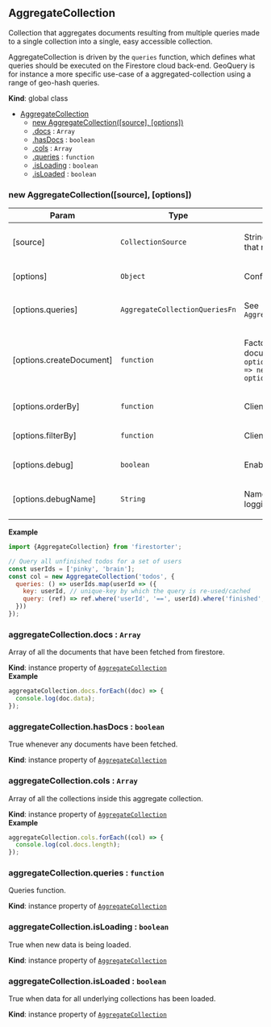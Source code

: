 <a name="AggregateCollection"></a>

## AggregateCollection
<p>Collection that aggregates documents resulting from multiple queries made to a single collection into
a single, easy accessible collection.</p>

<p>AggregateCollection is driven by the <code>queries</code> function, which defines what
queries should be executed on the Firestore cloud back-end. GeoQuery is
for instance a more specific use-case of a aggregated-collection using a range
of geo-hash queries.</p>

**Kind**: global class  

* [AggregateCollection](#AggregateCollection)
    * [new AggregateCollection([source], [options])](#new_AggregateCollection_new)
    * [.docs](#AggregateCollection+docs) : <code>Array</code>
    * [.hasDocs](#AggregateCollection+hasDocs) : <code>boolean</code>
    * [.cols](#AggregateCollection+cols) : <code>Array</code>
    * [.queries](#AggregateCollection+queries) : <code>function</code>
    * [.isLoading](#AggregateCollection+isLoading) : <code>boolean</code>
    * [.isLoaded](#AggregateCollection+isLoaded) : <code>boolean</code>

<a name="new_AggregateCollection_new"></a>

### new AggregateCollection([source], [options])

| Param | Type | Description |
| --- | --- | --- |
| [source] | <code>CollectionSource</code> | <p>String-path, ref or function that returns a path or ref</p> |
| [options] | <code>Object</code> | <p>Configuration options</p> |
| [options.queries] | <code>AggregateCollectionQueriesFn</code> | <p>See <code>AggregateCollection.queries</code></p> |
| [options.createDocument] | <code>function</code> | <p>Factory function for creating documents <code>(source, options) =&gt; new Document(source, options)</code></p> |
| [options.orderBy] | <code>function</code> | <p>Client side sort function</p> |
| [options.filterBy] | <code>function</code> | <p>Client side filter function</p> |
| [options.debug] | <code>boolean</code> | <p>Enables debug logging</p> |
| [options.debugName] | <code>String</code> | <p>Name to use when debug logging is enabled</p> |

**Example**  
```js
import {AggregateCollection} from 'firestorter';

// Query all unfinished todos for a set of users
const userIds = ['pinky', 'brain'];
const col = new AggregateCollection('todos', {
  queries: () => userIds.map(userId => ({
    key: userId, // unique-key by which the query is re-used/cached
    query: (ref) => ref.where('userId', '==', userId).where('finished', '==', false)
  }))
});
```
<a name="AggregateCollection+docs"></a>

### aggregateCollection.docs : <code>Array</code>
<p>Array of all the documents that have been fetched
from firestore.</p>

**Kind**: instance property of [<code>AggregateCollection</code>](#AggregateCollection)  
**Example**  
```js
aggregateCollection.docs.forEach((doc) => {
  console.log(doc.data);
});
```
<a name="AggregateCollection+hasDocs"></a>

### aggregateCollection.hasDocs : <code>boolean</code>
<p>True whenever any documents have been fetched.</p>

**Kind**: instance property of [<code>AggregateCollection</code>](#AggregateCollection)  
<a name="AggregateCollection+cols"></a>

### aggregateCollection.cols : <code>Array</code>
<p>Array of all the collections inside this aggregate
collection.</p>

**Kind**: instance property of [<code>AggregateCollection</code>](#AggregateCollection)  
**Example**  
```js
aggregateCollection.cols.forEach((col) => {
  console.log(col.docs.length);
});
```
<a name="AggregateCollection+queries"></a>

### aggregateCollection.queries : <code>function</code>
<p>Queries function.</p>

**Kind**: instance property of [<code>AggregateCollection</code>](#AggregateCollection)  
<a name="AggregateCollection+isLoading"></a>

### aggregateCollection.isLoading : <code>boolean</code>
<p>True when new data is being loaded.</p>

**Kind**: instance property of [<code>AggregateCollection</code>](#AggregateCollection)  
<a name="AggregateCollection+isLoaded"></a>

### aggregateCollection.isLoaded : <code>boolean</code>
<p>True when data for all underlying collections has been loaded.</p>

**Kind**: instance property of [<code>AggregateCollection</code>](#AggregateCollection)  
